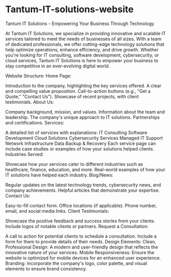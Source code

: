 # Tantum-IT-solutions-website

Tantum IT Solutions - Empowering Your Business Through Technology

At Tantum IT Solutions, we specialize in providing innovative and scalable IT services tailored to meet the needs of businesses of all sizes. With a team of dedicated professionals, we offer cutting-edge technology solutions that help optimize operations, enhance efficiency, and drive growth. Whether you're looking for IT consulting, software development, cybersecurity, or cloud services, Tantum IT Solutions is here to empower your business to stay competitive in an ever-evolving digital world.

Website Structure:
Home Page:

Introduction to the company, highlighting the key services offered.
A clear and compelling value proposition.
Call-to-action buttons (e.g., "Get a Quote," "Contact Us").
Showcase of recent projects, with client testimonials.
About Us:

Company background, mission, and values.
Information about the team and leadership.
The company's unique approach to IT solutions.
Partnerships and certifications.
Services:

A detailed list of services with explanations:
IT Consulting
Software Development
Cloud Solutions
Cybersecurity Services
Managed IT Support
Network Infrastructure
Data Backup & Recovery
Each service page can include case studies or examples of how your solutions helped clients.
Industries Served:

Showcase how your services cater to different industries such as healthcare, finance, education, and more.
Real-world examples of how your IT solutions have helped each industry.
Blog/News:

Regular updates on the latest technology trends, cybersecurity news, and company achievements.
Helpful articles that demonstrate your expertise.
Contact Us:

Easy-to-fill contact form.
Office locations (if applicable).
Phone number, email, and social media links.
Client Testimonials:

Showcase the positive feedback and success stories from your clients.
Include logos of notable clients or partners.
Request a Consultation:

A call to action for potential clients to schedule a consultation.
Include a form for them to provide details of their needs.
Design Elements:
Clean, Professional Design: A modern and user-friendly design that reflects the innovative nature of your services.
Mobile Responsiveness: Ensure the website is optimized for mobile devices for an enhanced user experience.
Branding: Incorporate the company's logo, color palette, and visual elements to ensure brand consistency.
